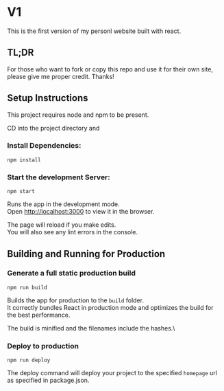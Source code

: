 # V1

This is the first version of my personl website built with react.

## TL;DR
For those who want to fork or copy this repo and use it for their own site, please give me proper credit. Thanks!

## Setup Instructions

This project requires node and npm to be present.

CD into the project directory and 

### Install Dependencies:

`npm install`

### Start the development Server: 

`npm start`

Runs the app in the development mode.\
Open [http://localhost:3000](http://localhost:3000) to view it in the browser.

The page will reload if you make edits.\
You will also see any lint errors in the console.

## Building and Running for Production 

### Generate a full static production build

`npm run build`

Builds the app for production to the `build` folder.\
It correctly bundles React in production mode and optimizes the build for the best performance.

The build is minified and the filenames include the hashes.\

### Deploy to production

`npm run deploy`

The deploy command will deploy your project to the specified `homepage` url as specified in package.json.
